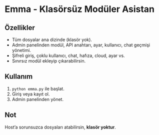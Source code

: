 # Emma - Klasörsüz Modüler Asistan

## Özellikler
- Tüm dosyalar ana dizinde (klasör yok).
- Admin panelinden modül, API anahtarı, ayar, kullanıcı, chat geçmişi yönetimi.
- Şifreli giriş, çoklu kullanıcı, chat, hafıza, cloud, ayar vs.
- Sınırsız modül ekleyip çıkarabilirsin.

## Kullanım
1. `python emma.py` ile başlat.
2. Giriş veya kayıt ol.
3. Admin panelinden yönet.

## Not
Host’a sorunsuzca dosyaları atabilirsin, **klasör yoktur**.